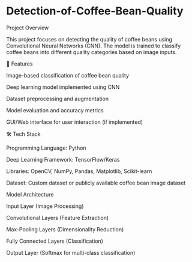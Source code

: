 # Detection-of-Coffee-Bean-Quality
Project Overview

This project focuses on detecting the quality of coffee beans using Convolutional Neural Networks (CNN). The model is trained to classify coffee beans into different quality categories based on image inputs.

🚀 Features

Image-based classification of coffee bean quality

Deep learning model implemented using CNN

Dataset preprocessing and augmentation

Model evaluation and accuracy metrics

GUI/Web interface for user interaction (if implemented)

🛠️ Tech Stack

Programming Language: Python

Deep Learning Framework: TensorFlow/Keras

Libraries: OpenCV, NumPy, Pandas, Matplotlib, Scikit-learn

Dataset: Custom dataset or publicly available coffee bean image dataset

Model Architecture

Input Layer (Image Processing)

Convolutional Layers (Feature Extraction)

Max-Pooling Layers (Dimensionality Reduction)

Fully Connected Layers (Classification)

Output Layer (Softmax for multi-class classification)
